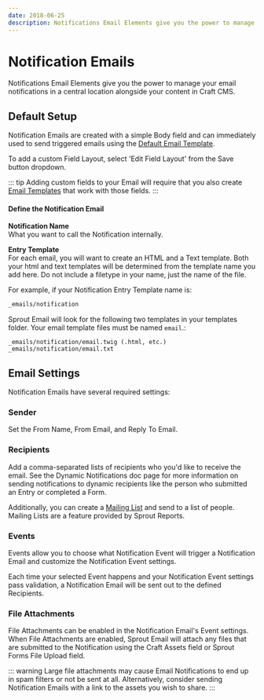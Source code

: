 ```yaml
---
date: 2018-06-25
description: Notifications Email Elements give you the power to manage your email notifications in a central location alongside your content in Craft CMS.
---
```


# Notification Emails

Notifications Email Elements give you the power to manage your email notifications in a central location alongside your content in Craft CMS.

## Default Setup

Notification Emails are created with a simple Body field and can immediately used to send triggered emails using the [Default Email Template](./default-email-templates.md).

To add a custom Field Layout, select 'Edit Field Layout' from the Save button dropdown.

::: tip
Adding custom fields to your Email will require that you also create [Email Templates](./default-email-templates.md) that work with those fields. 
:::

#### Define the Notification Email

**Notification Name**<br>
What you want to call the Notification internally.

**Entry Template**<br>
For each email, you will want to create an HTML and a Text template.  Both your html and text templates will be determined from the template name you add here.  Do not include a filetype in your name, just the name of the file.

For example, if your Notification Entry Template name is:

``` html
_emails/notification
```

Sprout Email will look for the following two templates in your templates folder. Your email template files must be named `email`.:

```
_emails/notification/email.twig (.html, etc.)
_emails/notification/email.txt
```

## Email Settings

Notification Emails have several required settings:

### Sender

Set the From Name, From Email, and Reply To Email.

### Recipients

Add a comma-separated lists of recipients who you'd like to receive the email.  See the Dynamic Notifications doc page for more information on sending notifications to dynamic recipients like the person who submitted an Entry or completed a Form.

Additionally, you can create a [Mailing List](../reports/mailing-lists.md) and send to a list of people. Mailing Lists are a feature provided by Sprout Reports.

### Events

Events allow you to choose what Notification Event will trigger a Notification Email and customize the Notification Event settings.

Each time your selected Event happens and your Notification Event settings pass validation, a Notification Email will be sent out to the defined Recipients.

### File Attachments
   
File Attachments can be enabled in the Notification Email's Event settings. When File Attachments are enabled, Sprout Email will attach any files that are submitted to the Notification using the Craft Assets field or Sprout Forms File Upload field.

::: warning
Large file attachments may cause Email Notifications to end up in spam filters or not be sent at all. Alternatively, consider sending Notification Emails with a link to the assets you wish to share.
:::
